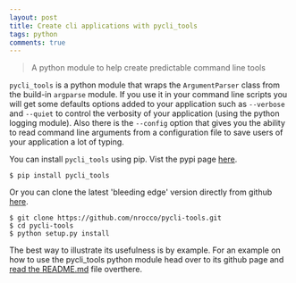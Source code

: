 ```yaml
---
layout: post
title: Create cli applications with pycli_tools
tags: python
comments: true
---
```


> A python module to help create predictable command line tools

`pycli_tools` is a python module that wraps the `ArgumentParser` class from the
build-in `argparse` module. If you use it in your command line scripts you will
get some defaults options added to your application such as `--verbose` and
`--quiet` to control the verbosity of your application (using the python logging
module). Also there is the `--config` option that gives you the ability to read
command line arguments from a configuration file to save users of your
application a lot of typing.

<!-- more -->

You can install `pycli_tools` using pip. Vist the pypi page [here][pypi_page].

    $ pip install pycli_tools

Or you can clone the latest 'bleeding edge' version directly from github
[here][github_page].

    $ git clone https://github.com/nrocco/pycli-tools.git
    $ cd pycli-tools
    $ python setup.py install


The best way to illustrate its usefulness is by example.
For an example on how to use the pycli_tools python module head over to its
github page and [read the README.md][github_page] file overthere.


[github_page]: https://github.com/nrocco/pycli-tools
[pypi_page]: https://pypi.python.org/pypi/pycli_tools
